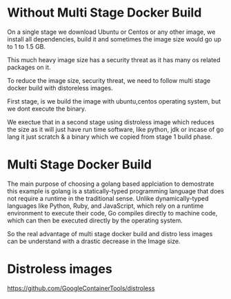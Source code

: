 # Without Multi Stage Docker Build

On a single stage we download Ubuntu or Centos or any other image, we install all dependencies, build it and sometimes the image size would go up to 1 to 1.5 GB.

This much heavy image size has a security threat as it has many os related packages on it.

To reduce the image size, security threat, we need to follow multi stage docker build with distoreless images.

First stage, is we build the image with ubuntu,centos operating system, but we dont execute the binary.

We exectue that in a second stage using distroless image which reduces the size as it will just have run time software, like python, jdk or incase of go lang it just scratch & a binary which we copied
from stage 1 build phase.


# Multi Stage Docker Build

The main purpose of choosing a golang based applciation to demostrate this example is golang is a statically-typed programming language that does not require a runtime in the traditional sense. Unlike dynamically-typed languages like Python, Ruby, and JavaScript, which rely on a runtime environment to execute their code, Go compiles directly to machine code, which can then be executed directly by the operating system.

So the real advantage of multi stage docker build and distro less images can be understand with a drastic decrease in the Image size.


# Distroless images

https://github.com/GoogleContainerTools/distroless
